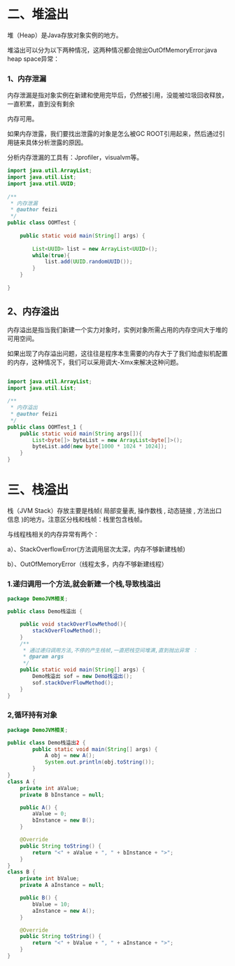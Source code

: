 # 二、堆溢出

堆（Heap）是Java存放对象实例的地方。

堆溢出可以分为以下两种情况，这两种情况都会抛出OutOfMemoryError:java heap space异常：

### 1、内存泄漏

内存泄漏是指对象实例在新建和使用完毕后，仍然被引用，没能被垃圾回收释放，一直积累，直到没有剩余

内存可用。

如果内存泄露，我们要找出泄露的对象是怎么被GC ROOT引用起来，然后通过引用链来具体分析泄露的原因。

分析内存泄漏的工具有：Jprofiler，visualvm等。


```java
import java.util.ArrayList;
import java.util.List;
import java.util.UUID;
 
/**
 * 内存泄漏
 * @author feizi
 */
public class OOMTest {
 
	public static void main(String[] args) {
		
		List<UUID> list = new ArrayList<UUID>();
		while(true){
			list.add(UUID.randomUUID());
		}
	}
 
}
```

## 2、内存溢出

内存溢出是指当我们新建一个实力对象时，实例对象所需占用的内存空间大于堆的可用空间。

如果出现了内存溢出问题，这往往是程序本生需要的内存大于了我们给虚拟机配置的内存，这种情况下，我们可以采用调大-Xmx来解决这种问题。

```java

import java.util.ArrayList;
import java.util.List;
 
/**
 * 内存溢出
 * @author feizi
 */
public class OOMTest_1 {
	public static void main(String args[]){
		List<byte[]> byteList = new ArrayList<byte[]>();
		byteList.add(new byte[1000 * 1024 * 1024]);
	}
}
```



# 三、栈溢出

栈（JVM Stack）存放主要是栈帧( 局部变量表, 操作数栈 , 动态链接 , 方法出口信息 )的地方。注意区分栈和栈帧：栈里包含栈帧。

与线程栈相关的内存异常有两个：

a）、StackOverflowError(方法调用层次太深，内存不够新建栈帧)

b）、OutOfMemoryError（线程太多，内存不够新建线程）

### 1.递归调用一个方法,就会新建一个栈,导致栈溢出

```java
package DemoJVM相关;

public class Demo栈溢出 {

    public void stackOverFlowMethod(){
        stackOverFlowMethod();
    }
    /**
     * 通过递归调用方法,不停的产生栈帧,一直把栈空间堆满,直到抛出异常 ：
     * @param args
     */
    public static void main(String[] args) {
        Demo栈溢出 sof = new Demo栈溢出();
        sof.stackOverFlowMethod();
    }
}

```

### 2,循环持有对象

```java
package DemoJVM相关;

public class Demo栈溢出2 {
        public static void main(String[] args) {
            A obj = new A();
            System.out.println(obj.toString());
        }
}
class A {
    private int aValue;
    private B bInstance = null;

    public A() {
        aValue = 0;
        bInstance = new B();
    }

    @Override
    public String toString() {
        return "<" + aValue + ", " + bInstance + ">";
    }
}
class B {
    private int bValue;
    private A aInstance = null;

    public B() {
        bValue = 10;
        aInstance = new A();
    }

    @Override
    public String toString() {
        return "<" + bValue + ", " + aInstance + ">";
    }
}

```

